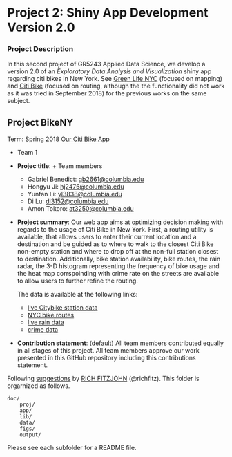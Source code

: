 # Project 2: Shiny App Development Version 2.0

### Project Description


In this second project of GR5243 Applied Data Science, we develop a version 2.0 of an *Exploratory Data Analysis and Visualization* shiny app regarding citi bikes in New York. See [Green Life NYC](https://wct2112.shinyapps.io/greenlivingnewyork/) (focused on mapping) and [Citi Bike](https://krozzzz.shinyapps.io/Final_vision/) (focused on routing, although the the functionality did not work as it was tried in September 2018) for the previous works on the same subject. 

## Project BikeNY 
Term: Spring 2018 [Our Citi Bike App](https://gabriben.shinyapps.io/work/)

+ Team 1
+ **Projec title**: + Team members
	 + Gabriel Benedict: gb2661@columbia.edu
   + Hongyu Ji: hj2475@columbia.edu
   + Yunfan Li: yl3838@columbia.edu
   + Di Lu: dl3152@columbia.edu
   + Amon Tokoro: at3250@columbia.edu

+ **Project summary**: Our web app aims at optimizing decision making with regards to the usage of Citi Bike in New York. First, a routing utility is available, that allows users to enter their current location and a destination and be guided as to where to walk to the closest Citi Bike non-empty station and where to drop off at the non-full station closest to destination. Additionally, bike station availability, bike routes, the rain radar, the 3-D histogram representing the frequency of bike usage and the heat map corrspoinding with crime rate on the streets are available to allow users to further refine the routing.

  The data is available at the following links:
  + [live Citybike station data](https://www.citibikenyc.com/system-data)
  + [NYC bike routes](http://www.nyc.gov/html/dot/html/about/datafeeds.shtml)
  + [live rain data](http://mesonet.agron.iastate.edu)
  + [crime data](https://data.cityofnewyork.us/Public-Safety/NYC-crime/qb7u-rbmr)

+ **Contribution statement**: ([default](doc/a_note_on_contributions.md)) All team members contributed equally in all stages of this project. All team members approve our work presented in this GitHub repository including this contributions statement. 

Following [suggestions](http://nicercode.github.io/blog/2013-04-05-projects/) by [RICH FITZJOHN](http://nicercode.github.io/about/#Team) (@richfitz). This folder is orgarnized as follows.

```
doc/
	proj/
	app/
	lib/
	data/
	figs/
	output/
```

Please see each subfolder for a README file.

